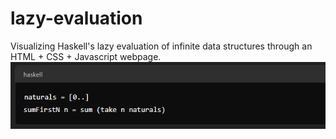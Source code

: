 # lazy-evaluation
Visualizing Haskell's lazy evaluation of infinite data structures through an HTML + CSS + Javascript webpage.
![Haskell](/haskell.png)
